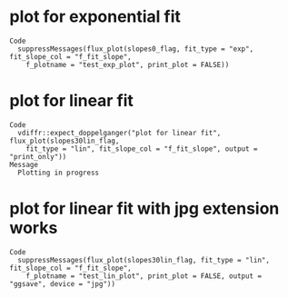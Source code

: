 # plot for exponential fit

    Code
      suppressMessages(flux_plot(slopes0_flag, fit_type = "exp", fit_slope_col = "f_fit_slope",
        f_plotname = "test_exp_plot", print_plot = FALSE))

# plot for linear fit

    Code
      vdiffr::expect_doppelganger("plot for linear fit", flux_plot(slopes30lin_flag,
        fit_type = "lin", fit_slope_col = "f_fit_slope", output = "print_only"))
    Message
      Plotting in progress

# plot for linear fit with jpg extension works

    Code
      suppressMessages(flux_plot(slopes30lin_flag, fit_type = "lin", fit_slope_col = "f_fit_slope",
        f_plotname = "test_lin_plot", print_plot = FALSE, output = "ggsave", device = "jpg"))

